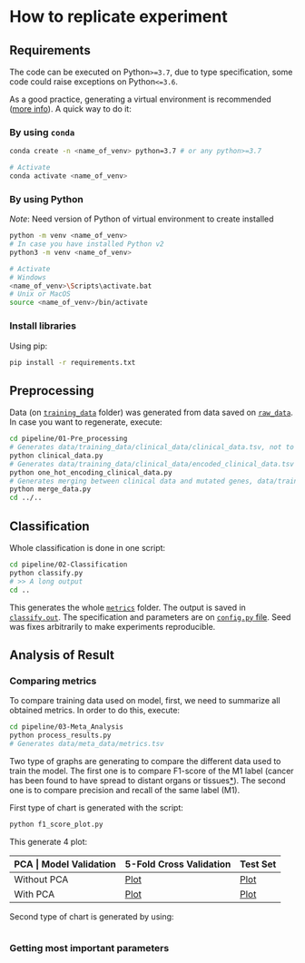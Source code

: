 # How to replicate experiment

## Requirements

The code can be executed on Python`>=3.7`, due to type specification, some code could raise exceptions on Python`<=3.6`.

As a good practice, generating a virtual environment is recommended ([more info](https://docs.python.org/3/tutorial/venv.html)). A quick way to do it:

### By using `conda`

````bash
conda create -n <name_of_venv> python=3.7 # or any python>=3.7

# Activate
conda activate <name_of_venv>
````

### By using Python

*Note*: Need version of Python of virtual environment to create installed

````bash
python -m venv <name_of_venv>
# In case you have installed Python v2
python3 -m venv <name_of_venv>

# Activate
# Windows
<name_of_venv>\Scripts\activate.bat
# Unix or MacOS
source <name_of_venv>/bin/activate
````

### Install libraries

Using pip:

````bash
pip install -r requirements.txt
````

## Preprocessing

Data (on [`training_data`](https://github.com/StarBrand/rf-tml/tree/master/data/training_data) folder) was generated from data saved on [`raw_data`](https://github.com/StarBrand/rf-tml/tree/master/data/raw_data). In case you want to regenerate, execute:

````bash
cd pipeline/01-Pre_processing
# Generates data/training_data/clinical_data/clinical_data.tsv, not to be used
python clinical_data.py
# Generates data/training_data/clinical_data/encoded_clinical_data.tsv
python one_hot_encoding_clinical_data.py
# Generates merging between clinical data and mutated genes, data/training_data/merged_data/*.tsv
python merge_data.py
cd ../..
````

## Classification

Whole classification is done in one script:

````bash
cd pipeline/02-Classification
python classify.py
# >> A long output
cd ..
````

This generates the whole [`metrics`](https://github.com/StarBrand/rf-tml/tree/master/data/metrics) folder. The output is saved in [`classify.out`](https://github.com/StarBrand/rf-tml/tree/master/data/metrics/classify.out). The specification and parameters are on [`config.py` file](https://github.com/StarBrand/rf-tml/blob/master/classification/models/random_forest/config.py). Seed was fixes arbitrarily to make experiments reproducible.

## Analysis of Result

### Comparing metrics

To compare training data used on model, first, we need to summarize all obtained metrics. In order to do this, execute:

````bash
cd pipeline/03-Meta_Analysis
python process_results.py
# Generates data/meta_data/metrics.tsv
````

Two type of graphs are generating to compare the different data used to train the model. The first one is to compare F1-score of the M1 label (cancer has been found to have spread to distant organs or tissues[*](https://www.cancer.org/treatment/understanding-your-diagnosis/staging.html)). The second one is to compare precision and recall of the same label (M1).

First type of chart is generated with the script:

````bash
python f1_score_plot.py
````

This generate 4 plot:

| **PCA** \| **Model Validation** | 5-Fold Cross Validation | Test Set |
| ------------------------------- | ----------------------- | -------- |
| Without PCA                     | [Plot]()                | [Plot]() |
| With PCA                        | [Plot]()                | [Plot]() |

Second type of chart is generated by using:

````bash

````




### Getting most important parameters


